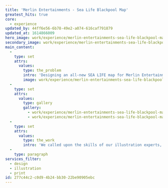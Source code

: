 ```yaml
---
title: 'Merlin Entertainments - Sea Life Blackpool Map'
greatest_hits: true
core:
  - experience
updated_by: 44ff6e56-6b78-49e2-a074-616caf791879
updated_at: 1614866009
hero_image: work/experience/merlin-entertainments-sea-life-blackpool-map/Merlin-SeaLife-Map5.jpg
secondary_image: work/experience/merlin-entertainments-sea-life-blackpool-map/Feature-Merlin-SeaLife-Map.jpg
main_content:
  -
    type: set
    attrs:
      values:
        type: the_problem
        intro: 'Designing an all-new SEA LIFE map for Merlin Entertainments was a job we were immensely excited to take on.'
        image: work/experience/merlin-entertainments-sea-life-blackpool-map/Merlin-SeaLife-Map.jpg
  -
    type: set
    attrs:
      values:
        type: gallery
        gallery:
          - work/experience/merlin-entertainments-sea-life-blackpool-map/Merlin-SeaLife-Map-2.jpg
          - work/experience/merlin-entertainments-sea-life-blackpool-map/Merlin-SeaLife-Map7.jpg
  -
    type: set
    attrs:
      values:
        type: the_work
        intro: 'We called upon the skills of our illustration experts, who depicted each and every mesmerising zone of SEA LIFE Blackpool with exceptional attention to detail, interspersing each area with colourful creatures from the deep. Produced as a leaflet, the outcome acts as a walk-through guide, allowing audiences to explore SEA LIFE Blackpool before, during and after their unforgettable aquatic adventure.'
  -
    type: paragraph
services_filter:
  - design
  - illustration
  - print
id: 277c44c2-c0d9-4b24-bb30-22be90905ebc
---
```

